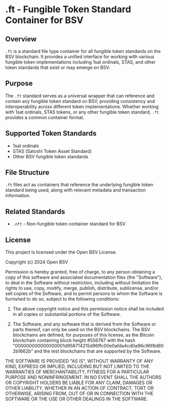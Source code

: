 # .ft - Fungible Token Standard Container for BSV

## Overview

`.ft` is a standard file type container for all fungible token standards on the BSV blockchain. It provides a unified interface for working with various fungible token implementations including 1sat ordinals, STAS, and other token standards that exist or may emerge on BSV.

## Purpose

The `.ft` standard serves as a universal wrapper that can reference and contain any fungible token standard on BSV, providing consistency and interoperability across different token implementations. Whether working with 1sat ordinals, STAS tokens, or any other fungible token standard, `.ft` provides a common container format.

## Supported Token Standards

- 1sat ordinals
- STAS (Satoshi Token Asset Standard)
- Other BSV fungible token standards

## File Structure

`.ft` files act as containers that reference the underlying fungible token standard being used, along with relevant metadata and transaction information.

## Related Standards

- `.nft` - Non-fungible token container standard for BSV

## License

This project is licensed under the Open BSV License.

Copyright (c) 2024 Open BSV

Permission is hereby granted, free of charge, to any person obtaining a copy
of this software and associated documentation files (the "Software"), to deal
in the Software without restriction, including without limitation the rights
to use, copy, modify, merge, publish, distribute, sublicense, and/or sell
copies of the Software, and to permit persons to whom the Software is
furnished to do so, subject to the following conditions:

1. The above copyright notice and this permission notice shall be included in
all copies or substantial portions of the Software.

2. The Software, and any software that is derived from the Software or parts thereof,
can only be used on the BSV blockchains. The BSV blockchains are defined, for purposes of
this license, as the Bitcoin blockchain containing block height #556767 with the hash
"000000000000000001d956714215d96ffc00e0afda4cd0a96c96f8d802b1662b" and the test blockchains
that are supported by the Software.

THE SOFTWARE IS PROVIDED "AS IS", WITHOUT WARRANTY OF ANY KIND, EXPRESS OR
IMPLIED, INCLUDING BUT NOT LIMITED TO THE WARRANTIES OF MERCHANTABILITY,
FITNESS FOR A PARTICULAR PURPOSE AND NONINFRINGEMENT. IN NO EVENT SHALL THE
AUTHORS OR COPYRIGHT HOLDERS BE LIABLE FOR ANY CLAIM, DAMAGES OR OTHER
LIABILITY, WHETHER IN AN ACTION OF CONTRACT, TORT OR OTHERWISE, ARISING FROM,
OUT OF OR IN CONNECTION WITH THE SOFTWARE OR THE USE OR OTHER DEALINGS IN
THE SOFTWARE.